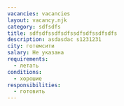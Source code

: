 ```yaml
---
vacancies: vacancies
layout: vacancy.njk
category: sdfsdfs
title: sdfsdfssdfsdfssdfsdfssdfsdfs
description: asdasdac s1231231
city: готемсити
salary: Не указана
requirements:
  - летать
conditions:
  - хорошие
responsibilities:
  - готовить
---
```

